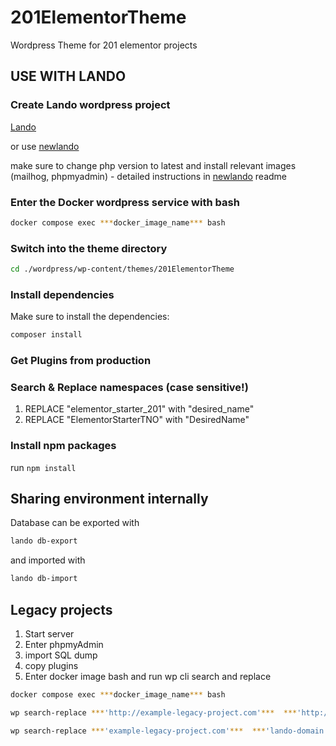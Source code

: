 # 201ElementorTheme

Wordpress Theme for 201 elementor projects

## USE WITH LANDO

### Create Lando wordpress project

[Lando](https://docs.lando.dev/plugins/wordpress/getting-started.html)

or use [newlando](https://github.com/jf201/landoScript)

make sure to change php version to latest and install relevant images (mailhog, phpmyadmin) - detailed instructions in [newlando](https://github.com/jf201/landoScript) readme


### Enter the Docker wordpress service with bash

```bash
docker compose exec ***docker_image_name*** bash
```

### Switch into the theme directory

```bash
cd ./wordpress/wp-content/themes/201ElementorTheme
```

### Install dependencies

Make sure to install the dependencies:
```bash
composer install
```

### Get Plugins from production

### Search & Replace namespaces (case sensitive!)

1. REPLACE "elementor_starter_201" with "desired_name"
2. REPLACE "ElementorStarterTNO" with "DesiredName"

### Install npm packages
run ```npm install```

## Sharing environment internally
Database can be exported with

```bash
lando db-export
```

and imported with

```bash
lando db-import
```

## Legacy projects

1. Start server
2. Enter phpmyAdmin
3. import SQL dump
4. copy plugins
5. Enter docker image bash and run wp cli search and replace

```bash
docker compose exec ***docker_image_name*** bash
```
 
```bash
wp search-replace ***'http://example-legacy-project.com'***  ***'http://lando-domain.lndo.site'*** --recurse-objects --skip-columns=guid --skip-tables=wp_users --allow-root

wp search-replace ***'example-legacy-project.com'***  ***'lando-domain.lndo.site'*** --recurse-objects --skip-columns=guid --skip-tables=wp_users --allow-root
```
